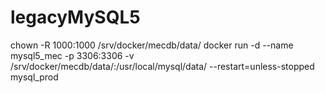 # legacyMySQL5
chown -R 1000:1000 /srv/docker/mecdb/data/
docker run -d --name mysql5_mec -p 3306:3306 -v /srv/docker/mecdb/data/:/usr/local/mysql/data/ --restart=unless-stopped mysql_prod
